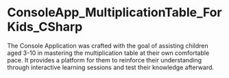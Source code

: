 # ConsoleApp_MultiplicationTable_ForKids_CSharp
The Console Application was crafted with the goal of assisting children aged 3-10 in mastering the multiplication table at their own comfortable pace. It provides a platform for them to reinforce their understanding through interactive learning sessions and test their knowledge afterward.
